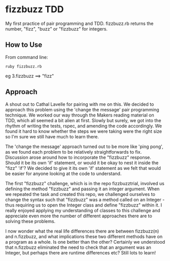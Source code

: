 # fizzbuzz TDD

My first practice of pair programming and TDD.
fizzbuzz.rb returns the number, "fizz", "buzz" or "fizzbuzz" for integers. 

## How to Use ##

From command line:
```shell
ruby fizzbuzz.rb
```
eg 3.fizzbuzz ==> "fizz"

## Approach ##

A shout out to Cathal Lavelle for pairing with me on this. We decided to approach this problem using the 'change the message' pair programming technique. We worked our way through the Makers reading material on TDD, which all seemed a bit alien at first. Slowly but surely, we got into the rhythm of writing the tests, rspec, and amending the code accordingly. We found it hard to know whether the steps we were taking were the right size so I'm sure we still have much to learn there.

The 'change the message' approach turned out to be more like 'ping pong', as we found each problem to be relatively straightforwards to fix. Discussion arose around how to incorporate the "fizzbuzz" response. Should it be its own 'if' statement, or would it be okay to nest it inside the "fizz" 'if'? We decided to give it its own 'if' statement as we felt that would be easier for anyone looking at the code to understand.

The first "fizzbuzz" challenge, which is in the repo fizzbuzztrial, involved us defining the method "fizzbuzz" and passing it an integer argument. When we repeated the task and created this repo, we challenged ourselves to change the syntax such that "fizzbuzz" was a method called on an Integer - thus requiring us to open the Integer class and define "fizzbuzz" within it. I really enjoyed applying my understanding of classes to this challenge and appreciate even more the number of different approaches there are to solving these problems.

I now wonder what the real life differences there are between fizzbuzz(n) and n.fizzbuzz, and what implications these two different methods have on a program as a whole. Is one better than the other? Certainly we understood that n.fizzbuzz eliminated the need to check that an argument was an Integer, but perhaps there are runtime differences etc? Still lots to learn!
